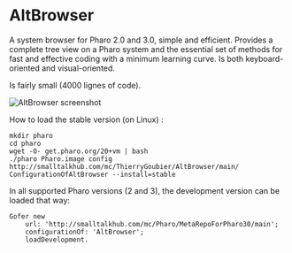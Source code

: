 AltBrowser
==========

A system browser for Pharo 2.0 and 3.0, simple and efficient. Provides a complete tree view on a Pharo system and the essential set of methods for fast and effective coding with a minimum learning curve. Is both keyboard-oriented and visual-oriented.

Is fairly small (4000 lignes of code).

![AltBrowser screenshot](https://github.com/ThierryGoubier/AltBrowser/blob/master/Documentation/Screenshot.png)

How to load the stable version (on Linux) :

	mkdir pharo
	cd pharo
	wget -O- get.pharo.org/20+vm | bash
	./pharo Pharo.image config http://smalltalkhub.com/mc/ThierryGoubier/AltBrowser/main/ ConfigurationOfAltBrowser --install=stable
	
In all supported Pharo versions (2 and 3), the development version can be loaded that way:

```smalltalk
Gofer new
	url: 'http://smalltalkhub.com/mc/Pharo/MetaRepoForPharo30/main';
	configurationOf: 'AltBrowser';
	loadDevelopment.
```

